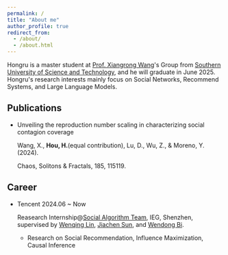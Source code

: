 ```yaml
---
permalink: /
title: "About me"
author_profile: true
redirect_from: 
  - /about/
  - /about.html
---
```


Hongru is a master student at [Prof. Xiangrong Wang](https://xiangrongwang.github.io/)'s Group from [Southern University of Science and Technology](https://www.sustech.edu.cn/), and he will graduate in June 2025. Hongru's research interests mainly focus on Social Networks, Recommend Systems, and Large Language Models.

## Publications

* Unveiling the reproduction number scaling in characterizing social contagion coverage

  Wang, X., **Hou, H.**(equal contribution), Lu, D., Wu, Z., & Moreno, Y. (2024).

  Chaos, Solitons & Fractals, 185, 115119.

## Career

* Tencent 2024.06 ~ Now

  Reasearch Internship@[Social Algorithm Team](https://socialalgo.github.io/), IEG, Shenzhen, supervised by [Wenqing Lin](https://xiangrongwang.github.io/), [Jiachen Sun](https://scholar.google.com/citations?hl=zh-CN&user=UonjPEoAAAAJ), and [Wendong Bi](https://wendongbi.github.io/).

  + Research on Social Recommendation, Influence Maximization, Causal Inference
  
